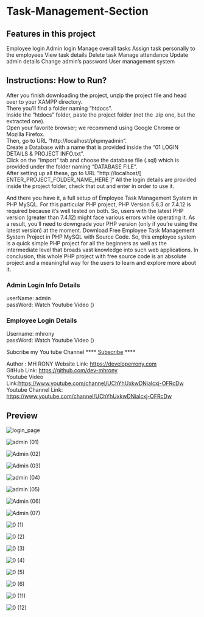 # Task-Management-Section

## Features in this project

Employee login
Admin login
Manage overall tasks
Assign task personally to the employees
View task details
Delete task
Manage attendance
Update admin details
Change admin’s password
User management system

## Instructions: How to Run?

After you finish downloading the project, unzip the project file and head over to your XAMPP directory. <br/>
There you’ll find a folder naming “htdocs”. <br/>
Inside the “htdocs” folder, paste the project folder (not the .zip one, but the extracted one). <br/>
Open your favorite browser; we recommend using Google Chrome or Mozilla Firefox. <br/>
Then, go to URL “http://localhost/phpmyadmin“. <br/>
Create a Database with a name that is provided inside the “01 LOGIN DETAILS & PROJECT INFO.txt”. <br/>
Click on the “Import” tab and choose the database file (.sql) which is provided under the folder naming “DATABASE FILE”. <br/>
After setting up all these, go to URL “http://localhost/[ ENTER_PROJECT_FOLDER_NAME_HERE ]“
All the login details are provided inside the project folder, check that out and enter in order to use it. <br/>

And there you have it, a full setup of Employee Task Management System in PHP MySQL. For this particular PHP project, PHP Version 5.6.3 or 7.4.12 is required because it’s well tested on both. So, users with the latest PHP version (greater than 7.4.12) might face various errors while operating it. As a result, you’ll need to downgrade your PHP version (only if you’re using the latest version) at the moment. Download Free Employee Task Management System Project in PHP MySQL with Source Code. So, this employee system is a quick simple PHP project for all the beginners as well as the intermediate level that broads vast knowledge into such web applications. In conclusion, this whole PHP project with free source code is an absolute project and a meaningful way for the users to learn and explore more about it.


### Admin Login Info Details

userName: admin <br />
passWord: Watch Youtube Video () <br/>

### Employee Login Details

Username: mhrony <br/>
passWord: Watch Youtube Video () <br/>


Subcribe my You tube Channel **** <a href="https://www.youtube.com/channel/UChYhUxkwDNialcxj-OFRcDw" target="_blank">Subscribe</a> ****


Author : MH RONY
Website Link: https://developerrony.com <br />
GitHub Link: https://github.com/dev-mhrony <br />
Youtube Video Link:https://www.youtube.com/channel/UChYhUxkwDNialcxj-OFRcDw  <br />
Youtube Channel Link: https://www.youtube.com/channel/UChYhUxkwDNialcxj-OFRcDw
 

 ## Preview

![login_page](https://user-images.githubusercontent.com/78216965/213495250-1f4321e3-7d29-4e16-94ad-e95473dedd86.png)

![admin (01)](https://user-images.githubusercontent.com/78216965/213495313-b6c2dd68-0d6d-4cbe-a9f6-1afb91bb2ab2.png)

![Admin (02)](https://user-images.githubusercontent.com/78216965/213495195-53b8c4e4-d0be-4dae-97c5-0bdaf1ff3ee3.png)

![Admin (03)](https://user-images.githubusercontent.com/78216965/213495208-77448aac-9947-4326-ab06-067da529fc74.png)

![admin (04)](https://user-images.githubusercontent.com/78216965/213495213-11b9e128-2d57-43e2-b49a-d9faad18f97b.png)

![admin (05)](https://user-images.githubusercontent.com/78216965/213495221-19642863-d57d-435e-8e65-bacc533773c8.png)

![Admin (06)](https://user-images.githubusercontent.com/78216965/213495229-052db34c-fba8-4804-b1a8-8f329b6d3236.png)

![Admin (07)](https://user-images.githubusercontent.com/78216965/213495235-c5171aad-9db2-4c29-aa73-5673f2e49c8f.png)

![0 (1)](https://user-images.githubusercontent.com/78216965/213495255-c7ed3fce-65de-44df-98b6-8dff196ca8c3.png)

![0 (2)](https://user-images.githubusercontent.com/78216965/213495263-6739bed5-a13f-4ae9-8e05-d608181d43ed.png)

![0 (3)](https://user-images.githubusercontent.com/78216965/213495265-bc5dabfb-91ae-4c8c-bf21-db25bf6dcf9e.png)

![0 (4)](https://user-images.githubusercontent.com/78216965/213495279-bc92ae3d-d724-4a81-b15a-9be9a6738052.png)

![0 (5)](https://user-images.githubusercontent.com/78216965/213495283-dea7f491-5bf7-4216-99d8-52e9a9039e4f.png)

![0 (6)](https://user-images.githubusercontent.com/78216965/213495292-aae2f42d-842c-4076-830d-64efdaaf8303.png)

![0 (11)](https://user-images.githubusercontent.com/78216965/213495302-f7d99ff6-4786-4623-96d4-d74db402c3ba.png)

![0 (12)](https://user-images.githubusercontent.com/78216965/213495308-67e44d04-77fd-4bb2-a6fc-73536f2d2172.png)

